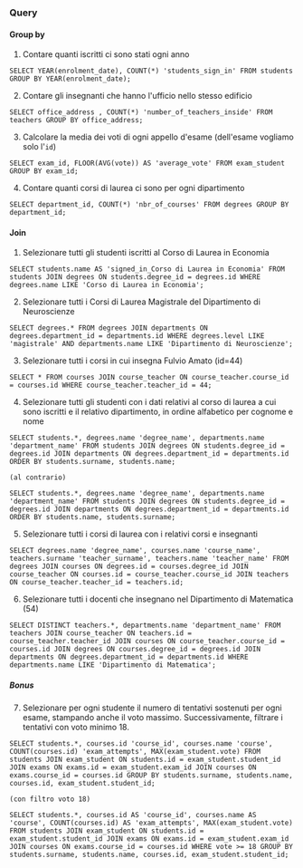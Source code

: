 ### Query

#### Group by

1. Contare quanti iscritti ci sono stati ogni anno

```
SELECT YEAR(enrolment_date), COUNT(*) 'students_sign_in' FROM students GROUP BY YEAR(enrolment_date);

```

2. Contare gli insegnanti che hanno l'ufficio nello stesso edificio

```
SELECT office_address , COUNT(*) 'number_of_teachers_inside' FROM teachers GROUP BY office_address;

```

3. Calcolare la media dei voti di ogni appello d'esame (dell'esame vogliamo solo l'`id`)

```
SELECT exam_id, FLOOR(AVG(vote)) AS 'average_vote' FROM exam_student GROUP BY exam_id;

```

4. Contare quanti corsi di laurea ci sono per ogni dipartimento

```
SELECT department_id, COUNT(*) 'nbr_of_courses' FROM degrees GROUP BY department_id;

```

#### Join

1. Selezionare tutti gli studenti iscritti al Corso di Laurea in Economia

```
SELECT students.name AS 'signed_in_Corso di Laurea in Economia' FROM students JOIN degrees ON students.degree_id = degrees.id WHERE degrees.name LIKE 'Corso di Laurea in Economia';

```

2. Selezionare tutti i Corsi di Laurea Magistrale del Dipartimento di Neuroscienze

```
SELECT degrees.* FROM degrees JOIN departments ON degrees.department_id = departments.id WHERE degrees.level LIKE 'magistrale' AND departments.name LIKE 'Dipartimento di Neuroscienze';

```

3. Selezionare tutti i corsi in cui insegna Fulvio Amato (id=44)

```
SELECT * FROM courses JOIN course_teacher ON course_teacher.course_id = courses.id WHERE course_teacher.teacher_id = 44;

```

4. Selezionare tutti gli studenti con i dati relativi al corso di laurea a cui sono iscritti e il relativo dipartimento, in ordine alfabetico per cognome e nome

```
SELECT students.*, degrees.name 'degree_name', departments.name 'department_name' FROM students JOIN degrees ON students.degree_id = degrees.id JOIN departments ON degrees.department_id = departments.id ORDER BY students.surname, students.name;

(al contrario)

SELECT students.*, degrees.name 'degree_name', departments.name 'department_name' FROM students JOIN degrees ON students.degree_id = degrees.id JOIN departments ON degrees.department_id = departments.id ORDER BY students.name, students.surname;

```

5. Selezionare tutti i corsi di laurea con i relativi corsi e insegnanti

```
SELECT degrees.name 'degree_name', courses.name 'course_name', teachers.surname 'teacher_surname', teachers.name 'teacher_name' FROM degrees JOIN courses ON degrees.id = courses.degree_id JOIN course_teacher ON courses.id = course_teacher.course_id JOIN teachers ON course_teacher.teacher_id = teachers.id;

```

6. Selezionare tutti i docenti che insegnano nel Dipartimento di Matematica (54)

```
SELECT DISTINCT teachers.*, departments.name 'department_name' FROM teachers JOIN course_teacher ON teachers.id = course_teacher.teacher_id JOIN courses ON course_teacher.course_id = courses.id JOIN degrees ON courses.degree_id = degrees.id JOIN departments ON degrees.department_id = departments.id WHERE departments.name LIKE 'Dipartimento di Matematica';

```

##### Bonus

7. Selezionare per ogni studente il numero di tentativi sostenuti per ogni esame, stampando anche il voto massimo. Successivamente, filtrare i tentativi con voto minimo 18.

```
SELECT students.*, courses.id 'course_id', courses.name 'course', COUNT(courses.id) 'exam_attempts', MAX(exam_student.vote) FROM students JOIN exam_student ON students.id = exam_student.student_id JOIN exams ON exams.id = exam_student.exam_id JOIN courses ON exams.course_id = courses.id GROUP BY students.surname, students.name, courses.id, exam_student.student_id;

(con filtro voto 18)

SELECT students.*, courses.id AS 'course_id', courses.name AS 'course', COUNT(courses.id) AS 'exam_attempts', MAX(exam_student.vote) FROM students JOIN exam_student ON students.id = exam_student.student_id JOIN exams ON exams.id = exam_student.exam_id JOIN courses ON exams.course_id = courses.id WHERE vote >= 18 GROUP BY students.surname, students.name, courses.id, exam_student.student_id;

```
